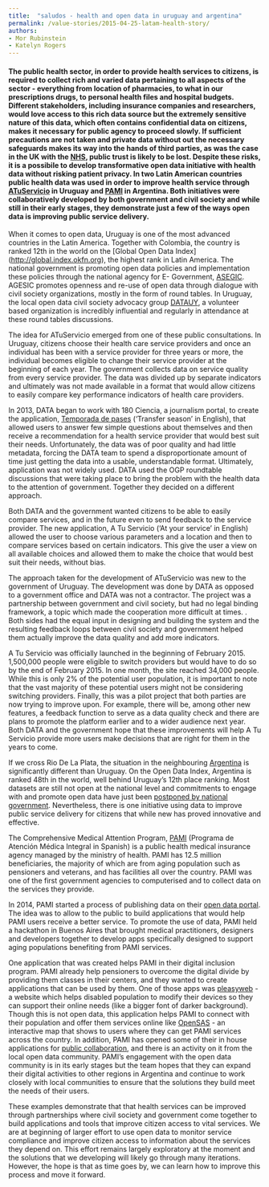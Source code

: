```yaml
---
title:  "saludos - health and open data in uruguay and argentina"
permalink: /value-stories/2015-04-25-latam-health-story/
authors: 
- Mor Rubinstein
- Katelyn Rogers
---
```

#### The public health sector, in order to provide health services to citizens, is required to collect rich and varied data pertaining to all aspects of the sector - everything from location of pharmacies, to what in our prescriptions drugs, to personal health files and hospital budgets. Different stakeholders, including insurance companies and researchers, would love access to this rich data source but the extremely sensitive nature of this data, which often contains confidential data on citizens, makes it necessary for public agency to proceed slowly. If sufficient precautions are not taken and private data without out the necessary safeguards  makes its way into the hands of third parties, as was the case in the UK with the [NHS](http://www.wired.co.uk/news/archive/2014-02/04/care-data-nhs-healthcare), public trust is likely to be lost. Despite these risks, it is a possibile to develop transformative open data initiative with health data without risking patient privacy. In two Latin American countries public health data was used in order to improve health service through [ATuServicio](http://atuservicio.uy) in Uruguay and [PAMI](https://it.pami.org.ar) in Argentina. Both initiatives were collaboratively developed by both government and civil society and while still in their early stages, they demonstrate just a few of the ways open data is improving public service delivery. 

When it comes to open data, Uruguay is one of the most advanced countries in the Latin America. Together with Colombia, the country is ranked 12th in the world on the [Global Open Data Index] (http://global.index.okfn.org), the highest rank in Latin America. The national government is promoting open data policies and implementation these policies through the national agency for E- Government, [ASEGIC](http://agesic.gub.uy). AGESIC promotes openness and re-use of open data through dialogue with civil society organizations, mostly in the form of round tables. In Uruguay, the local open data civil society advocacy group [DATAUY](http://datauy.org), a volunteer based organization is incredibly influential and regularly in attendance at these round tables discussions.  

The idea for ATuServicio emerged from one of these public consultations. In Uruguay, citizens choose their health care service providers and once an individual has been with a service provider for three years or more, the individual becomes eligible to change their service provider at the beginning of each year. The government collects data on service quality from every service provider. The data was divided up by separate indicators and ultimately was not made available in a format that would allow citizens to easily compare key performance indicators of health care providers. 

In 2013, DATA began to work with 180 Ciencia, a journalism portal, to create the application, [Temporada de pases](http://mutualistas.datauy.org) (‘Transfer season’ in English), that allowed users to answer few simple questions about themselves and then receive a recommendation for a health service provider that would best suit their needs. Unfortunately, the data was of poor quality and had little metadata, forcing the DATA team to spend a disproportionate amount of time just getting the data into a usable, understandable format. Ultimately, application was not widely used. DATA used the OGP roundtable discussions that were taking place to bring the problem with the health data to the attention of government. Together they decided on a different approach. 

Both DATA and the government wanted citizens to be able to easily compare services, and in the future even to send feedback to the service provider. The new application, A Tu Servicio (‘At your service’ in English) allowed the user to choose various parameters and a location and then to compare services based on certain indicators. This give the user a view on all available choices and allowed them to make the choice that would best suit their needs, without bias. 

The approach taken for the development of ATuServicio was new to the government of Uruguay. The development was done by DATA as opposed to a government office and DATA was not a contractor. The project was a partnership between government and civil society, but had no legal binding framework, a topic which made the cooperation more difficult at times. . Both sides had the equal input in designing and building the system and the resulting feedback loops between civil society and government helped them actually improve the data quality and add more indicators. 

A Tu Servicio was officially launched in the beginning of February 2015. 1,500,000 people were eligible to switch providers but would have to do so by the end of February 2015. In one month, the site reached 34,000 people. While this is only 2% of the potential user population, it is important to note that the vast majority of these potential users might not be considering switching providers. Finally, this was a pilot project that both parties are now trying to improve upon. For example, there will be, among other new features, a feedback function to serve as a data quality check and there are plans to promote the platform earlier and to a wider audience next year. Both DATA and the government hope that these improvements will help A Tu Servicio provide more users make decisions that are right for them in the years to come.    

If we cross Rio De La Plata, the situation in the neighbouring [Argentina](http://index.okfn.org/place/argentina/) is significantly different than Uruguay. On the Open Data Index, Argentina is ranked 48th in the world, well behind Uruguay’s 12th place ranking. Most datasets are still not open at the national level and commitments to engage with and promote open data have just been [postponed by national government](https://ogpargentina.wordpress.com/2015/04/15/renuncia-de-la-coordinacion-de-gobierno-abierto-en-la-jgm/). Nevertheless, there is one initiative using data to improve public service delivery for citizens that while new has proved innovative and effective. 

The Comprehensive Medical Attention Program, [PAMI](http://en.wikipedia.org/wiki/PAMI) (Programa de Atención Médica Integral in Spanish) is a public health medical insurance agency managed by the ministry of health. PAMI has 12.5 million beneficiaries, the majority of which are from aging population such as pensioners and veterans, and has facilities all over the country. PAMI was one of the first government agencies to computerised and to collect data on the services they provide. 

In 2014, PAMI started a process of publishing data on their [open data portal](https://it.pami.org.ar/?q=dataset). The idea was to allow to the public to build applications that would help PAMI users receive a better service. To promote the use of data, PAMI held a hackathon in Buenos Aires that brought medical practitioners, designers and developers together to develop apps specifically designed to support aging populations benefiting from PAMI services. 

One application that was created helps PAMI in their digital inclusion program. PAMI already help pensioners to overcome the digital divide by providing them classes in their centers, and they wanted to create applications that can be used by them. One of those apps was [pleasyweb](http://pleasyweb.com) - a website which helps disabled population to modify their devices so they can support their online needs (like a bigger font of darker background). Though this is not open data, this application helps PAMI to connect with their population and offer them services online like [OpenSAS](http://opensas.github.io/mapa-pami/main.html) - an interactive map that shows to users where they can get PAMI services across the country. In addition, PAMI has opened some of their in house applications for [public collaboration](http://pami-inssjp.github.io), and there is an activity on it from the local open data community. PAMI’s engagement with the open data community is in its early stages but the team hopes that they can expand their digital activities to other regions in Argentina and continue to work closely with local communities to ensure that the solutions they build meet the needs of their users. 

These examples demonstrate that that health services can be improved through partnerships where civil society and government come together to build applications and tools that improve citizen access to vital services. We are at beginning of larger effort to use open data to monitor service compliance and improve citizen access to information about the services they depend on. This effort remains largely exploratory at the moment and the solutions that we developing will likely go through many iterations. However, the hope is that as time goes by, we can learn how to improve this process and move it forward. 
